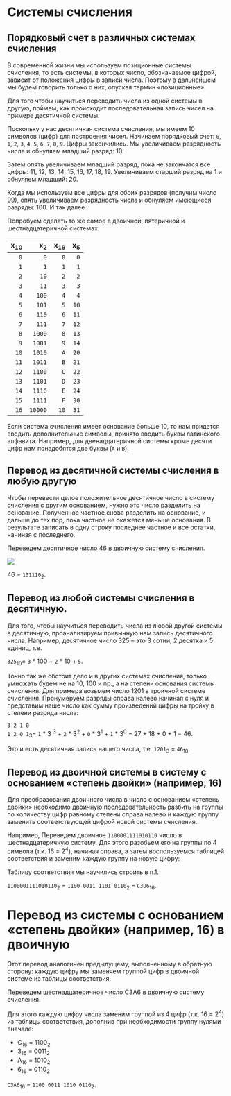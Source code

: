 # Системы счисления

## Порядковый счет в различных системах счисления

В современной жизни мы используем позиционные системы счисления, то есть системы, в которых число, обозначаемое цифрой, зависит от положения цифры в записи числа. Поэтому в дальнейшем мы будем говорить только о них, опуская термин «позиционные».

Для того чтобы научиться переводить числа из одной системы в другую, поймем, как происходит последовательная запись чисел на примере десятичной системы.

Поскольку у нас десятичная система счисления, мы имеем 10 символов (цифр) для построения чисел. Начинаем порядковый счет: `0`, `1`, `2`, `3`, `4`, `5`, `6`, `7`, `8`, `9`. Цифры закончились. Мы увеличиваем разрядность числа и обнуляем младший разряд: 10.

Затем опять увеличиваем младший разряд, пока не закончатся все цифры: 11, 12, 13, 14, 15, 16, 17, 18, 19. Увеличиваем старший разряд на 1 и обнуляем младший: 20.

Когда мы используем все цифры для обоих разрядов (получим число 99), опять увеличиваем разрядность числа и обнуляем имеющиеся разряды: 100. И так далее.

Попробуем сделать то же самое в двоичной, пятеричной и шестнадцатеричной системах:

| x<sub>10</sub> | x<sub>2</sub> | x<sub>16</sub> | x<sub>5</sub> |
| -------------: | ------------: | -------------: | ------------: |
| ` 0`           | `    0`       | ` 0`           | ` 0`          |
| ` 1`           | `    1`       | ` 1`           | ` 1`          |
| ` 2`           | `   10`       | ` 2`           | ` 2`          |
| ` 3`           | `   11`       | ` 3`           | ` 3`          |
| ` 4`           | `  100`       | ` 4`           | ` 4`          |
| ` 5`           | `  101`       | ` 5`           | `10`          |
| ` 6`           | `  110`       | ` 6`           | `11`          |
| ` 7`           | `  111`       | ` 7`           | `12`          |
| ` 8`           | ` 1000`       | ` 8`           | `13`          |
| ` 9`           | ` 1001`       | ` 9`           | `14`          |
| `10`           | ` 1010`       | ` A`           | `20`          |
| `11`           | ` 1011`       | ` B`           | `21`          |
| `12`           | ` 1100`       | ` C`           | `22`          |
| `13`           | ` 1101`       | ` D`           | `23`          |
| `14`           | ` 1110`       | ` E`           | `24`          |
| `15`           | ` 1111`       | ` F`           | `30`          |
| `16`           | `10000`       | `10`           | `31`          |

Если система счисления имеет основание больше 10, то нам придется вводить дополнительные символы, принято вводить буквы латинского алфавита. Например, для двенадцатеричной системы кроме десяти цифр нам понадобятся две буквы (`A` и `B`).

## Перевод из десятичной системы счисления в любую другую

Чтобы перевести целое положительное десятичное число в систему счисления с другим основанием, нужно это число разделить на основание. Полученное частное снова разделить на основание, и дальше до тех пор, пока частное не окажется меньше основания. В результате записать в одну строку последнее частное и все остатки, начиная с последнего.

Переведем десятичное число 46 в двоичную систему счисления.

![](https://ege-study.ru/wp-content/uploads/2015/09/perevod1.jpg)

46 = `101110`<sub>2</sub>.

## Перевод из любой системы счисления в десятичную.

Для того, чтобы научиться переводить числа из любой другой системы в десятичную, проанализируем привычную нам запись десятичного числа.
Например, десятичное число 325 – это 3 сотни, 2 десятка и 5 единиц, т.е.

`325`<sub>10</sub>= `3` * 100 + `2` * 10 + `5`.

Точно так же обстоит дело и в других системах счисления, только умножать будем не на 10, 100 и пр., а на степени основания системы счисления. Для примера возьмем число 1201 в троичной системе счисления. Пронумеруем разряды справа налево начиная с нуля и представим наше число как сумму произведений цифры на тройку в степени разряда числа:

`3 2 1 0`<br>
`1 2 0 1`<sub>3</sub>= `1` * 3 <sup>3</sup> + `2` * 3<sup>2</sup> + `0` * 3<sup>1</sup> + `1` * 3<sup>0</sup> = 27 + 18 + 0 + 1 = 46.

Это и есть десятичная запись нашего числа, т.е. `1201`<sub>3</sub> = `46`<sub>10</sub>.

## Перевод из двоичной системы в систему с основанием «степень двойки» (например, 16)

Для преобразования двоичного числа в число с основанием «степень двойки» необходимо двоичную последовательность разбить на группы по количеству цифр равному степени справа налево и каждую группу заменить соответствующей цифрой новой системы счисления.

Например, Переведем двоичное `1100001111010110` число в шестнадцатеричную систему. Для этого разобьем его на группы по 4 символа (т.к. 16 = 2<sup>4</sup>), начиная справа, а затем воспользуемся таблицей соответствия и заменим каждую группу на новую цифру:

Таблицу соответствия мы научились строить в п.1.

`1100001111010110`<sub>2</sub> = `1100 0011 1101 0110`<sub>2</sub> = `C3D6`<sub>16</sub>.

# Перевод из системы с основанием «степень двойки» (например, 16) в двоичную

Этот перевод аналогичен предыдущему, выполненному в обратную сторону: каждую цифру мы заменяем группой цифр в двоичной системе из таблицы соответствия.

Переведем шестнадцатеричное число С3A6 в двоичную систему счисления.

Для этого каждую цифру числа заменим группой из 4 цифр (т.к. 16 = 2<sup>4</sup>) из таблицы соответствия, дополнив при необходимости группу нулями вначале:
* C<sub>16</sub> = 1100<sub>2</sub>
* 3<sub>16</sub> = 0011<sub>2</sub>
* A<sub>16</sub> = 1010<sub>2</sub>
* 6<sub>16</sub> = 0110<sub>2</sub>

`C3A6`<sub>16</sub> = `1100 0011 1010 0110`<sub>2</sub>.
